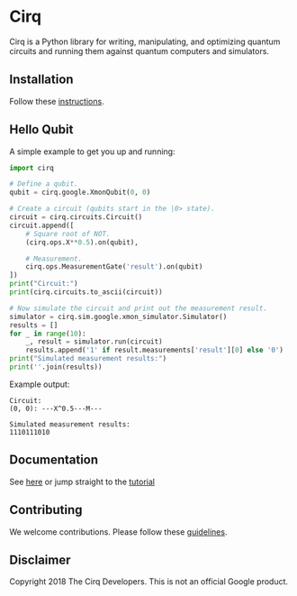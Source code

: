 # Cirq

Cirq is a Python library for writing, manipulating, and optimizing quantum
circuits and running them against quantum computers and simulators.

## Installation

Follow these [instructions](cirq/docs/install.md).

## Hello Qubit

A simple example to get you up and running:

```python
import cirq

# Define a qubit.
qubit = cirq.google.XmonQubit(0, 0)

# Create a circuit (qubits start in the |0> state).
circuit = cirq.circuits.Circuit()
circuit.append([
    # Square root of NOT.
    (cirq.ops.X**0.5).on(qubit),

    # Measurement.
    cirq.ops.MeasurementGate('result').on(qubit)
])
print("Circuit:")
print(cirq.circuits.to_ascii(circuit))

# Now simulate the circuit and print out the measurement result.
simulator = cirq.sim.google.xmon_simulator.Simulator()
results = []
for _ in range(10):
    _, result = simulator.run(circuit)
    results.append('1' if result.measurements['result'][0] else '0')
print("Simulated measurement results:")
print(''.join(results))
```

Example output:

```
Circuit:
(0, 0): ---X^0.5---M---

Simulated measurement results:
1110111010
```

## Documentation

See [here](cirq/docs/table_of_contents.md) or jump straight to the
[tutorial](cirq/docs/tutorial.md)

## Contributing

We welcome contributions. Please follow these [guidelines](CONTRIBUTING.md).

## Disclaimer

Copyright 2018 The Cirq Developers. This is not an official Google product.
